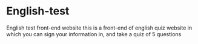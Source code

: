 # English-test
English test front-end website
this is a front-end of english quiz website 
in which you can sign your information in, and take a quiz of 5 questions
